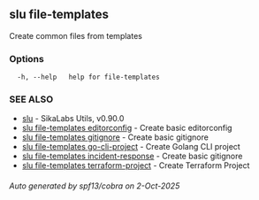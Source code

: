 ## slu file-templates

Create common files from templates

### Options

```
  -h, --help   help for file-templates
```

### SEE ALSO

* [slu](slu.md)	 - SikaLabs Utils, v0.90.0
* [slu file-templates editorconfig](slu_file-templates_editorconfig.md)	 - Create basic editorconfig
* [slu file-templates gitignore](slu_file-templates_gitignore.md)	 - Create basic gitignore
* [slu file-templates go-cli-project](slu_file-templates_go-cli-project.md)	 - Create Golang CLI project
* [slu file-templates incident-response](slu_file-templates_incident-response.md)	 - Create basic gitignore
* [slu file-templates terraform-project](slu_file-templates_terraform-project.md)	 - Create Terraform Project

###### Auto generated by spf13/cobra on 2-Oct-2025

